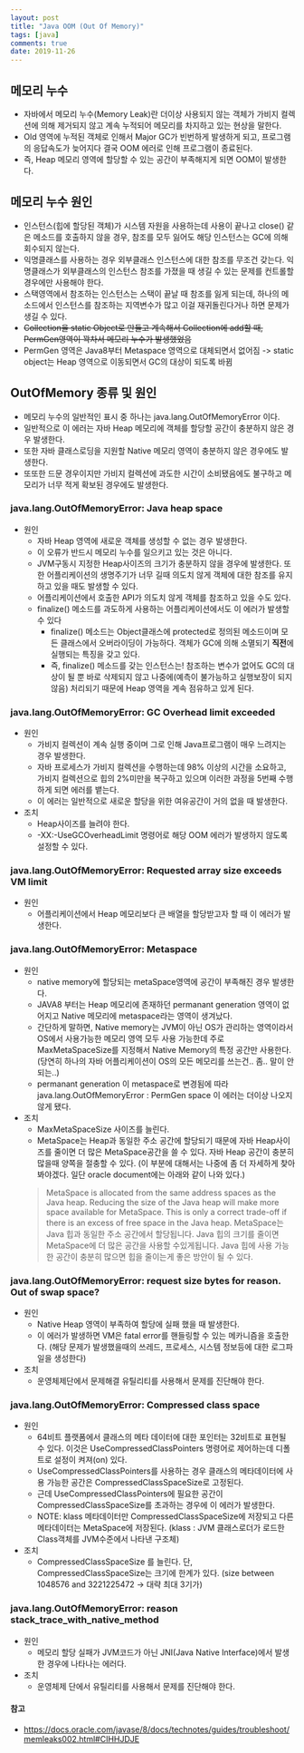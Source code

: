 ```yaml
---
layout: post
title: "Java OOM (Out Of Memory)"
tags: [java]
comments: true
date: 2019-11-26
---
```


## 메모리 누수
- 자바에서 메모리 누수(Memory Leak)란 더이상 사용되지 않는 객체가 가비지 컬렉션에 의해 제거되지 않고 계속 누적되어 메모리를 차지하고 있는 현상을 말한다.
- Old 영역에 누적된 객체로 인해서 Major GC가 빈번하게 발생하게 되고, 프로그램의 응답속도가 늦어지다 결국 OOM 에러로 인해 프로그램이 종료된다.
- 즉, Heap 메모리 영역에 할당할 수 있는 공간이 부족해지게 되면 OOM이 발생한다.


## 메모리 누수 원인
- 인스턴스(힙에 할당된 객체)가 시스템 자원을 사용하는데 사용이 끝나고 close() 같은 메소드를 호출하지 않을 경우, 참조를 모두 잃어도 해당 인스턴스는 GC에 의해 회수되지 않는다.
- 익명클래스를 사용하는 경우 외부클래스 인스턴스에 대한 참조를 무조건 갖는다. 익명클래스가 외부클래스의 인스턴스 참조를 가졌을 때 생길 수 있는 문제를 컨트롤할 경우에만 사용해야 한다.
- 스택영역에서 참조하는 인스턴스는 스택이 끝날 때 참조를 잃게 되는데, 하나의 메소드에서 인스턴스를 참조하는 지역변수가 많고 이걸 재귀돌린다거나 하면 문제가 생길 수 있다.
- ~~Collection을 static Object로 만들고 계속해서 Collection에 add할 때, PermGen영역이 꽉차서 메모리 누수가 발생했었음~~
- PermGen 영역은 Java8부터 Metaspace 영역으로 대체되면서 없어짐 -> static object는 Heap 영역으로 이동되면서 GC의 대상이 되도록 바뀜


## OutOfMemory 종류 및 원인
- 메모리 누수의 일반적인 표시 중 하나는 java.lang.OutOfMemoryError 이다.
- 일반적으로 이 에러는 자바 Heap 메모리에 객체를 할당할 공간이 충분하지 않은 경우 발생한다.
- 또한 자바 클래스로딩을 지원할 Native 메모리 영역이 충분하지 않은 경우에도 발생한다.
- 또또한 드문 경우이지만 가비지 컬렉션에 과도한 시간이 소비됐음에도 불구하고 메모리가 너무 적게 확보된 경우에도 발생한다.


### java.lang.OutOfMemoryError: Java heap space
- 원인
  * 자바 Heap 영역에 새로운 객체를 생성할 수 없는 경우 발생한다. 
  * 이 오류가 반드시 메모리 누수를 일으키고 있는 것은 아니다.
  * JVM구동시 지정한 Heap사이즈의 크기가 충분하지 않을 경우에 발생한다. 또한 어플리케이션의 생명주기가 너무 길때 의도치 않게 객체에 대한 참조를 유지하고 있을 때도 발생할 수 있다.
  * 어플리케이션에서 호출한 API가 의도치 않게 객체를 참조하고 있을 수도 있다.
  * finalize() 메소드를 과도하게 사용하는 어플리케이션에서도 이 에러가 발생할 수 있다
    - finalize() 메소드는 Object클래스에 protected로 정의된 메소드이며 모든 클래스에서 오버라이딩이 가능하다. 객체가 GC에 의해 소멸되기 **직전**에 실행되는 특징을 갖고 있다.
    - 즉, finalize() 메소드를 갖는 인스턴스는! 참조하는 변수가 없어도 GC의 대상이 될 뿐 바로 삭제되지 않고 나중에(예측이 불가능하고 실행보장이 되지 않음) 처리되기 때문에 Heap 영역을 계속 점유하고 있게 된다.

### java.lang.OutOfMemoryError: GC Overhead limit exceeded
- 원인
  * 가비지 컬렉션이 계속 실행 중이며 그로 인해 Java프로그램이 매우 느려지는 경우 발생한다.
  * 자바 프로세스가 가비지 컬렉션을 수행하는데 98% 이상의 시간을 소요하고, 가비지 컬렉션으로 힙의 2%미만을 복구하고 있으며 이러한 과정을 5번째 수행하게 되면 에러를 뱉는다.
  * 이 에러는 일반적으로 새로운 할당을 위한 여유공간이 거의 없을 때 발생한다.
- 조치
  * Heap사이즈를 늘려야 한다.
  * -XX:-UseGCOverheadLimit 명령어로 해당 OOM 에러가 발생하지 않도록 설정할 수 있다.

### java.lang.OutOfMemoryError: Requested array size exceeds VM limit
- 원인
  * 어플리케이션에서 Heap 메모리보다 큰 배열을 할당받고자 할 때 이 에러가 발생한다.

### java.lang.OutOfMemoryError: Metaspace
- 원인
  * native memory에 할당되는 metaSpace영역에 공간이 부족해진 경우 발생한다.
  * JAVA8 부터는 Heap 메모리에 존재하던 permanant generation 영역이 없어지고 Native 메모리에 metaspace라는 영역이 생겨났다.
  * 간단하게 말하면, Native memory는 JVM이 아닌 OS가 관리하는 영역이라서 OS에서 사용가능한 메모리 영역 모두 사용 가능한데 주로 MaxMetaSpaceSize를 지정해서 Native Memory의 특정 공간만 사용한다. (당연히 하나의 자바 어플리케이션이 OS의 모든 메모리를 쓰는건.. 좀.. 말이 안되는..)
  * permanant generation 이 metaspace로 변경됨에 따라  java.lang.OutOfMemoryError : PermGen space 이 에러는 더이상 나오지 않게 됐다.
- 조치
  * MaxMetaSpaceSize 사이즈를 늘린다.
  * MetaSpace는 Heap과 동일한 주소 공간에 할당되기 때문에 자바 Heap사이즈를 줄이면 더 많은 MetaSpace공간을 쓸 수 있다. 자바 Heap 공간이 충분히 많을때 양쪽을 절충할 수 있다. (이 부분에 대해서는 나중에 좀 더 자세하게 찾아봐야겠다. 일단 oracle document에는 아래와 같이 나와 있다.)
  > MetaSpace is allocated from the same address spaces as the Java heap. Reducing the size of the Java heap will make more space available for MetaSpace. This is only a correct trade-off if there is an excess of free space in the Java heap.
  > MetaSpace는 Java 힙과 동일한 주소 공간에서 할당됩니다. Java 힙의 크기를 줄이면 MetaSpace에 더 많은 공간을 사용할 수있게됩니다. Java 힙에 사용 가능한 공간이 충분히 많으면 힙을 줄이는게 좋은 방안이 될 수 있다.

### java.lang.OutOfMemoryError: request size bytes for reason. Out of swap space?
- 원인
  * Native Heap 영역이 부족하여 할당에 실패 했을 때 발생한다.
  * 이 에러가 발생하면 VM은 fatal error를 핸들링할 수 있는 메카니즘을 호출한다. (해당 문제가 발생했을때의 쓰레드, 프로세스, 시스템 정보등에 대한 로그파일을 생성한다)
- 조치
  * 운영체제단에서 문제해결 유틸리티를 사용해서 문제를 진단해야 한다.

### java.lang.OutOfMemoryError: Compressed class space
- 원인
  * 64비트 플랫폼에서 클래스의 메타 데이터에 대한 포인터는 32비트로 표현될 수 있다. 이것은 UseCompressedClassPointers 명령어로 제어하는데 디폴트로 설정이 켜져(on) 있다.
  * UseCompressedClassPointers를 사용하는 경우 클래스의 메타데이터에 사용 가능한 공간은 CompressedClassSpaceSize로 고정된다.
  * 근데 UseCompressedClassPointers에 필요한 공간이 CompressedClassSpaceSize를 초과하는 경우에 이 에러가 발생한다.
  * NOTE: klass 메타데이터만 CompressedClassSpaceSize에 저장되고 다른 메타데이터는 MetaSpace에 저장된다. (klass : JVM 클래스로더가 로드한 Class객체를 JVM수준에서 나타낸 구조체)
- 조치
  * CompressedClassSpaceSize 를 늘린다. 단, CompressedClassSpaceSize는 크기에 한계가 있다. (size between 1048576 and 3221225472 -> 대략 최대 3기가)

### java.lang.OutOfMemoryError: reason stack_trace_with_native_method
- 원인
  * 메모리 할당 실패가 JVM코드가 아닌 JNI(Java Native Interface)에서 발생한 경우에 나타나는 에러다.
- 조치
  * 운영체제 단에서 유틸리티를 사용해서 문제를 진단해야 한다.



#### 참고
- <https://docs.oracle.com/javase/8/docs/technotes/guides/troubleshoot/memleaks002.html#CIHHJDJE>